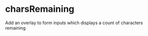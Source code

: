 charsRemaining
==============

Add an overlay to form inputs which displays a count of characters remaining
